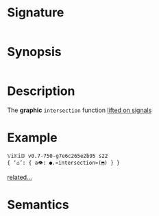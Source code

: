 # Signature
```vikid-signature
```

# Synopsis
```vikid-synopsis
```

# Description
The __graphic__ `intersection` function [lifted on signals](/refman/concepts/pure_functions)

# Example
```vikid-script
𝕍i𝕂i𝔻 v0.7-750-g7e6c265e2b95 s22
{ ‘⌂’: { a👁: ●.«intersection»(⬒) } }
```


[related...](https://en.wikipedia.org/wiki/Intersection_(set_theory))

# Semantics
